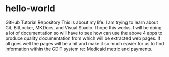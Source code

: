 # hello-world
GitHub Tutorial Repository
This is about my life. I am trying to learn about Git, BitLocker, MKDocs, and Visual Studio.
I hope this works. I will be doing a lot of documentation so will have to see how can use the above 4 apps to produce quality documentation from which will be extracted web pages.
If all goes well the pages will be a hit and make it so much easier for us to find information within the GDIT system re: Medicaid metric and payments.
